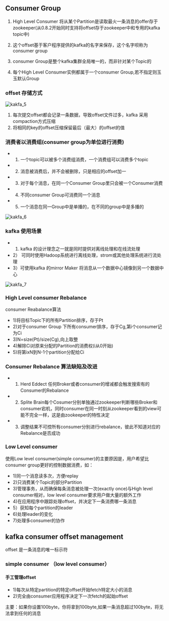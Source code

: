 ## Consumer Group

1) High Level Consumer 将从某个Partition是读取最火一条消息的offer存于zookeeper(从0.8.2开始同时支持将offset存于zookeeper中和专用的kafka topic中)

2) 这个offset基于客户程序提供的kafka的名字来保存，这个名字呗称为consumer group

3) consumer Group是整个kafka集群全局唯一的，而非针对某个Topic的

4) 每个High Level Consumer实例都属于一个consumer Group,若不指定则玉玉默认Group

### offset 存储方式
![kakfa_5]()

1) 每次提交offset都会记录一条数据，导致offset文件过多，kafka 采用compaction方式压缩
2) 将相同的key的offset压缩保留最后（最大）的offset的值

### 消费者以消费组(consumer group为单位进行消费)

- 1) 一个topic可以被多个消费组消费，一个消费组可以消费多个topic
- 2) 消息被消费后，并不会被删除，只是相应的offset加一
- 3) 对于每个消息，在同一个Consumer Group里只会被一个Consumer消费
- 4) 不同consumer Group可消费同一个消息
- 5) 一个消息在同一Group中是单播的，在不同的group中是多播的

![kakfa_6]()

### kafka 使用场景
- 1) kafka 的设计理念之一就是同时提供对离线处理和在线流处理
- 2） 可同时使用Hadoop系统进行离线处理，strom或其他处理系统进行流处理
- 3）可使用kafka 的mirror Maker 将消息从一个数据中心镜像到另一个数据中心

![kakfa_7]()

### High Level consumer Rebalance
consumer Reabalance算法
- 1)将目标Topic下的所有Partition排序，存于Pt
- 2)对于consumer Group 下所有consumer排序，存于Cg,第i个consumer记为Ci
- 3)N=size(Pt)/size(Cg),向上取整
- 4)解除Ci对原来分配的Partition的消费权(i从0开始) 
- 5)将第ixN到N-1个partition分配给Ci

### Consumer Rebalance 算法缺陷及改进

- 1) Herd Eddect 任何Broker或者consumer的增减都会触发搜索有的Consumer的Rebalance
- 2) Splite Brain每个Cosumer分别单独通过zookeeper判断哪些Broker和consumer宕机，同时consumer在同一时刻从zookeeper看到的view可能不完全一样，这是由zookeeper的特性决定
- 3) 调整结果不可控所有consumer分别进行rebalance，彼此不知道对应的Rebalance是否成功

### Low Level consumer
使用Low level consumer(simple consumer)的主要原因是，用户希望比consumer group更好的控制数据消费，如：

- 1)同一个消息读多次，方便replay
- 2)只消费某个Topic的部分Partition
- 3)管理事务，从而确保每条消息被处理一次(exactly once)与High level consumer相对，low level consumer要求用户做大量的额外工作
- 4)在应用程序中跟踪处理offset，并决定下一条消费哪一条消息
- 5）获知每个partition的leader
- 6)处理leader的变化
- 7)处理多consumer的协作

## kafka consumer offset management

offset 是一条消息的唯一标示符

### simple consumer （low level consumer）

#### 手工管理offset

- 1)每次从特定partition的特定offset开始fetch特定大小的消息
- 2)完全由consumer应用程序决定下一次fetch的起始offset

主要：如果你设置100byte，你将拿到100byte,如果一条消息超过100byte，将无法拿到任何的消息










